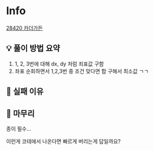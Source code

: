 # Info
[28420 카더가든](https://www.acmicpc.net/problem/28420)

## 💡 풀이 방법 요약
1. 1, 2, 3번에 대해 dx, dy 처럼 죄표값 구함
2. 좌표 순회하면서 1,2,3번 중 조건 맞다면 합 구해서 최소값 ㄱㄱ

## 👀 실패 이유

## 🙂 마무리
종이 필수...

이런게 코테에서 나온다면 빠르게 버리는게 답일까요?
